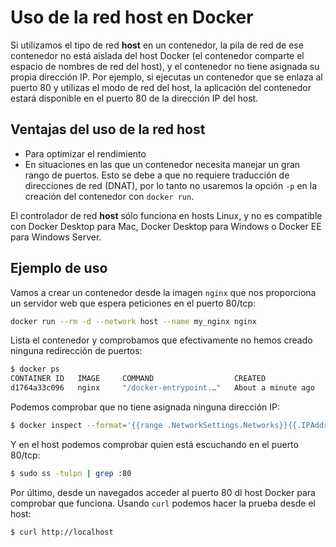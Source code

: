 # Uso de la red host en Docker

Si utilizamos el tipo de red **host** en un contenedor, la pila de red de ese contenedor no está aislada del host Docker (el contenedor comparte el espacio de nombres de red del host), y el contenedor no tiene asignada su propia dirección IP. Por ejemplo, si ejecutas un contenedor que se enlaza al puerto 80 y utilizas el modo de red del host, la aplicación del contenedor estará disponible en el puerto 80 de la dirección IP del host.

## Ventajas del uso de la red host

* Para optimizar el rendimiento
* En situaciones en las que un contenedor necesita manejar un gran rango de puertos.
    Esto se debe a que no requiere traducción de direcciones de red (DNAT), por lo tanto no usaremos la opción `-p` en la creación del contenedor con `docker run`.

El controlador de red **host** sólo funciona en hosts Linux, y no es compatible con Docker Desktop para Mac, Docker Desktop para Windows o Docker EE para Windows Server.

## Ejemplo de uso

Vamos a crear un contenedor desde la imagen `nginx` que nos proporciona un servidor web que espera peticiones en el puerto 80/tcp:

```bash
docker run --rm -d --network host --name my_nginx nginx
```
Lista el contenedor y comprobamos que efectivamente no hemos creado ninguna redirección de puertos:

```bash
$ docker ps
CONTAINER ID   IMAGE     COMMAND                  CREATED              STATUS              PORTS     NAMES
d1764a33c096   nginx     "/docker-entrypoint.…"   About a minute ago   Up About a minute             my_nginx
```

Podemos comprobar que no tiene asignada ninguna dirección IP:

```bash
$ docker inspect --format='{{range .NetworkSettings.Networks}}{{.IPAddress}}{{end}}' my_nginx
```

Y en el host podemos comprobar quien está escuchando en el puerto 80/tcp:

```bash
$ sudo ss -tulpn | grep :80
```

Por último, desde un navegados acceder al puerto 80 dl host Docker para comprobar que funciona. Usando `curl` podemos hacer la prueba desde el host:

```bash
$ curl http://localhost
```



